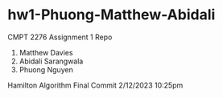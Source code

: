 # hw1-Phuong-Matthew-Abidali
CMPT 2276 Assignment 1 Repo

1. Matthew Davies
2. Abidali Sarangwala
3. Phuong Nguyen

Hamilton Algorithm Final Commit 2/12/2023 10:25pm